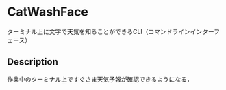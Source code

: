 # CatWashFace
ターミナル上に文字で天気を知ることができるCLI（コマンドラインインターフェース）
## Description
作業中のターミナル上ですぐさま天気予報が確認できるようになる，
